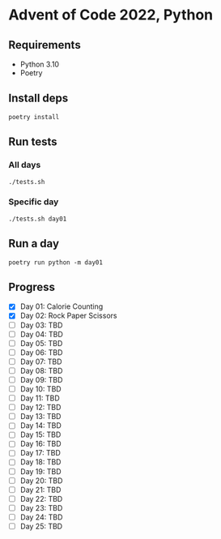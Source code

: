 # Advent of Code 2022, Python

## Requirements
- Python 3.10
- Poetry

## Install deps
```shell
poetry install
```

## Run tests
### All days
```shell
./tests.sh
```
### Specific day
```shell
./tests.sh day01
```

## Run a day
```shell
poetry run python -m day01
```

## Progress
- [X] Day 01: Calorie Counting
- [X] Day 02: Rock Paper Scissors
- [ ] Day 03: TBD
- [ ] Day 04: TBD
- [ ] Day 05: TBD
- [ ] Day 06: TBD
- [ ] Day 07: TBD
- [ ] Day 08: TBD
- [ ] Day 09: TBD
- [ ] Day 10: TBD
- [ ] Day 11: TBD
- [ ] Day 12: TBD
- [ ] Day 13: TBD
- [ ] Day 14: TBD
- [ ] Day 15: TBD
- [ ] Day 16: TBD
- [ ] Day 17: TBD
- [ ] Day 18: TBD
- [ ] Day 19: TBD
- [ ] Day 20: TBD
- [ ] Day 21: TBD
- [ ] Day 22: TBD
- [ ] Day 23: TBD
- [ ] Day 24: TBD
- [ ] Day 25: TBD

